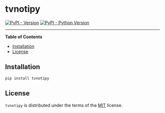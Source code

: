 # tvnotipy

[![PyPI - Version](https://img.shields.io/pypi/v/tvnotipy.svg)](https://pypi.org/project/tvnotipy)
[![PyPI - Python Version](https://img.shields.io/pypi/pyversions/tvnotipy.svg)](https://pypi.org/project/tvnotipy)

-----

**Table of Contents**

- [Installation](#installation)
- [License](#license)

## Installation

```console
pip install tvnotipy
```

## License

`tvnotipy` is distributed under the terms of the [MIT](https://spdx.org/licenses/MIT.html) license.
